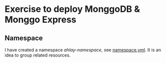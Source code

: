 # Exercise to deploy MonggoDB & Monggo Express

## Namespace

I have created a namespace *ahlay-namespace*, see [namespace.yml](./templates/namespace.yml). It is an idea to group related resources.


